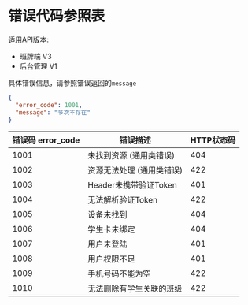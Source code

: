 # 错误代码参照表

适用API版本:
- 班牌端 V3
- 后台管理 V1

具体错误信息，请参照错误返回的```message```
```json
{
  "error_code": 1001,
  "message": "节次不存在"
}
```

| 错误码 error_code | 错误描述 | HTTP状态码 |
| -- | -- | -- |
| 1001 | 未找到资源 (通用类错误) | 404 |
| 1002 | 资源无法处理 (通用类错误) | 422 |
| 1003 | Header未携带验证Token | 401 |
| 1004 | 无法解析验证Token | 422 |
| 1005 | 设备未找到 | 404 |
| 1006 | 学生卡未绑定 | 404 |
| 1007 | 用户未登陆 | 401 |
| 1008 | 用户权限不足 | 401 |
| 1009 | 手机号码不能为空 | 422 |
| 1010 | 无法删除有学生关联的班级 | 422 |
